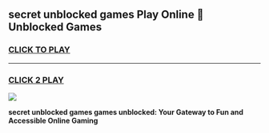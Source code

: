 
## secret unblocked games Play Online 👋 Unblocked Games
<h3>
<a href="https://premium.freeplayer.one?title=secret_unblocked_games&ref=19F">CLICK TO PLAY</a></h3>
<hr>

<h3>
<a href="https://premium.freeplayer.one?title=secret_unblocked_games&ref=19F">CLICK 2 PLAY</a>
  
</h3>

<a href="https://premium.freeplayer.one?title=secret_unblocked_games&ref=19F"><img src="https://clearcache.store/games.png"></a>


**secret unblocked games games unblocked: Your Gateway to Fun and Accessible Online Gaming**
